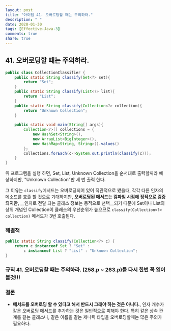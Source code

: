 ```yaml
---
layout: post
title: "아이템 41. 오버로딩할 때는 주의하라."
description: " "
date: 2020-01-30
tags: [Effective-Java-3]
comments: true
share: true
---
```


## 41. 오버로딩할 때는 주의하라.

```java
public class CollectionClassifier {
    public static String classify(Set<?> set){
        return "Set";
    }
    public static String classify(List<?> list){
        return "List";
    }
    public static String classify(Collection<?> collection){
        return "Unknown Collection";
    }
    
    public static void main(String[] args){
        Collection<?>[] collections = {
            new HashSet<String>(),
            new ArrayList<BigInteger>(),
            new HashMap<String, String>().values()
        };
        collections.forEach(c->System.out.println(classify(c)));   
    }
}
```

위 프로그램을 실행 하면, Set, List, Unknown Collection을 순서대로 출력할꺼라 예상하지만,
"Unknown Collection"만 세 번 출력 한다.

그 이유는 ```classify```메서드는 오버로딩되어 있어 직관적으로 봤을때, 
각각 다른 인자의 메소드를 호출 할 것으로 기대하지만, 
__오버로딩된 메서드는 컴파일 시점에 정적으로 검증되지만,__ 
__인자로 전달 되는 클래스 정보는 동적으로 선택__되기 때문에 
Set이나 List의 상위 개념인 Collection이 클래스의 우선순위가 높으므로 
```classify(Collection<?> collection)``` 메서드가 3번 호출된다.


### 해결책
```java
public static String classify(Collection<?> c) {
    return c instanceof Set ? "Set" :
        c instanceof List ? "List" : "Unknown Collection";
}
```

### 규칙 41. 오버로딩할 때는 주의하라. (258.p ~ 263.p)를 다시 한번 꼭 읽어 볼것!!!


### 결론
- __메서드를 오버로딩 할 수 있다고 해서 반드시 그래야 하는 것은 아니다.__, 인자 개수가 같은 오버로딩 메서드를 추가하는 것은 일반적으로 피해야 한다.
  특히 같은 상속 관계를 같는 클래스나, 같은 이름을 같는 제니릭 타입을 오버로딩할때는 많은 주의가 필요하다.
   
